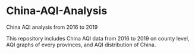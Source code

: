 # China-AQI-Analysis
China AQI analysis from 2016 to 2019

This repository includes China AQI data from 2016 to 2019 on county level, AQI graphs of every provinces, and AQI distribution of China.
